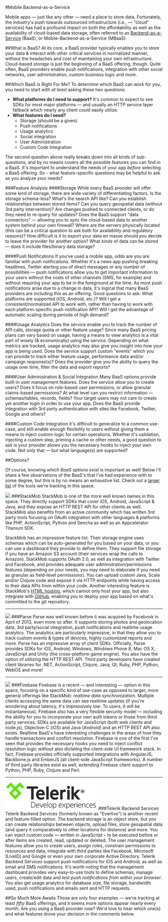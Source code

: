 #Mobile Backend-as-a-Service

Mobile apps — just like any other — need a place to store data. Fortunately, the industry's push towards outsourced infrastructure (i.e., — "cloud" services) has had a profound impact on both the affordability as well as the availability of cloud-based data storage, often referred to as [Backend-as-a-Service](http://en.wikipedia.org/wiki/Backend_as_a_service) (BaaS), or Mobile-Backend-as-a-Service (MBaaS).

##What is BaaS?
At its core, a BaaS provider typically enables you to store your data & interact with other critical services in normalized manner, without the headaches and cost of maintaining your own infrastructure. Cloud-based *storage* is just the beginning of a BaaS offering, though. Quite often, BaaS providers enable push notifications, integration with other social networks, user administration, custom business logic and more.

##Which BaaS is Right For Me?
To determine which BaaS can work for you, you need to start with *at least* asking these two questions:

* **What platforms do I need to support?** It's common to expect to see SDKs for most major platforms — and usually an HTTP service layer fallback which nearly any client could easily utilize.
* **What features do I need?**
	* Storage (should be a given)
	* Push notifications
	* Usage analytics
	* Social integration
	* User Administration
	* Custom Code Integration 
	
The second question above really breaks down into all kinds of sub-questions, and by no means covers all the possible features you can find in a BaaS. It's important to understand the needs of your app *before* selecting a BaaS offering. So - what feature-specific questions may be helpful to ask as you analyze your needs?

###Feature Analysis
####Storage
While every BaaS provider will offer some kind of storage, there are wide variety of differentiating factors. Is the storage schema-less? What's the search API like? Can you establish relationships between stored items? Can you query geospatial data (without 3rd party intervention)? Are changes pushed to connected clients, or do they need to re-query for updates? Does the BaaS support "data connectors" — allowing you to sync the cloud-based data to another system behind your own firewall? Where are the servers physically located (this can be a critical question to ask both for availability and regulatory reasons)? How difficult is it to export your data en masse should you decide to leave the provider for another option? What *kinds* of data can be stored — does it include files/binary data storage?

####Push Notifications
If you've used a mobile app, odds are you are familiar with push notifications. Whether it's a news app pushing breaking headlines, Twitter alerting you of direct messages or any number of possibilities — push notifications allow you to get important information to your users without the costs of other channels (SMS, for example) and without requiring your app to be in the foreground at the time. As most push notifications arise due to a change in data, it's logical that many BaaS providers are including this as an offering. Good questions to ask: What platforms are supported (iOS, Android, etc.)? Will I get a consistent/normalized API to work with, rather than having to work with each platform-specific push notification API? Will I get the advantage of automatic scaling during periods of high demand?

####Usage Analytics
Does the service enable you to track the number of API calls, storage quota or other feature usage? Since many BaaS pricing plans can vary based on usage, having a means to view analytics is a vital part of wisely (& economically) using the service. Depending on what metrics are tracked, usage analytics may also give you insight into *how* your app is being used. Does the service support custom "events" which you can provide to track either feature usage, performance data and/or campaign response(s)? Does the provider give you the ability to query the usage over time, filter the data and export reports?

####User Administration & Social Integration
Many BaaS options provide built-in user management features. Does the service allow you to create users? Does it focus on role-based user permissions, or allow granular claims-based permissions? At what level can you restrict information — schemas/tables, records, fields? Your target users may not care to create yet another login in order to use your app. Does the BaaS provide integration with 3rd party authentication with sites like Facebook, Twitter, Google and others? 

####Custom Code Integration
It's difficult to generalize to a common use-case, and still enable enough flexibility to users without giving them a means to inject custom logic for certain operations. Whether it's validation, injecting a custom step, priming a cache or other needs, a good question to ask is your provider allows you the necessary hooks to inject your own code. Not only that — but what language(s) are supported?

##Options?

Of course, knowing *which BaaS options exist* is important as well! Below I'll share a few observations of the BaaS's that I've had experience with to some degree, but this is by no means an exhaustive list. Check out a [larger list](http://www.developereconomics.com/sector/backend-as-a-service/) of the tools we're tracking in this space.

![](https://s3.amazonaws.com/toolatlas/logos/stackmob.png)
###StackMob
StackMob is one of the more well known names in this space. They directly support SDKs that cover iOS, Android, JavaScript & Java, and they expose an HTTP REST API for other clients as well. StackMob also benefits from an active community which has written 3rd party tools focusing on OAuth integration with other languages & platforms like PHP, ActionScript, Python and Sencha as well as an Appcelerator Titanium SDK.

StackMob has an impressive feature list. Their storage engine uses schemas which can be auto-generated for you based on your data, or you can use a dashboard they provide to define them. They support file storage if you have an Amazon S3 account (their services wrap the calls to Amazon). StackMob supports OAuth 2.0, as well as integration with Twitter and Facebook, and provides adequate user administration/permissions features (depending on your needs, you may need to elaborate if you need as granular as field-level permissions). You can upload custom Java, Scala and/or Clojure code and expose it via HTTP endpoints while having access to their data APIs from within your code. Another interesting feature is StackMob's [HTML hosting](https://developer.stackmob.com/module/html5), which cannot only host your app, but also integrate with [GitHub](http://github.com), enabling you to deploy your app based on what's committed to the git repository.
_____

![](https://s3.amazonaws.com/toolatlas/logos/parse.png)
###Parse
Parse was well known before it was acquired by Facebook in April of 2013, even more so after. It supports storing photos and geolocation data, 3rd party/social integration, push notifications and realtime usage analytics. The analytics are particularly impressive, in that they allow you to track custom events & types of devices, highly customized reports and more. Parse has an impressive array of client SDKs. Officially, Parse provides SDKs for iOS, Android, Windows, Windows Phone 8, Mac OS X, JavaScript and Unity (the cross-platform game engine). You also have the option of utilizing the HTTP REST API. Third party developers have created client libraries for .NET, ActionScript, Clojure, Java, Qt, Ruby, PHP, Python, WebOS and more!
_____

![](https://s3.amazonaws.com/toolatlas/logos/firebase.png)
###Firebase
Firebase is a recent — and interesting — option in this space, focusing on a specific kind of use-case as opposed to larger, more general offerings like StackMob: *realtime data synchronization*. Multiple clients accessing the same data can see realtime updates (if you're wondering about latency, it's impressively *low*. To users, it will be instantaneous). Firebase also has a very flexible security model — including the ability for you to incorporate your own auth tokens or those from third party services. SDKs are available for JavaScript (both web clients and node.js), Objective-C (iOS) and Java (Android) and an HTTP REST API also exists. Realtime BaaS's have interesting challenges in the areas of how they handle transactions and conflict resolution. Firebase is one of the first I've seen that provides the necessary hooks you need to inject conflict resolution logic *without* also dictating the client-side UI framework stack. In fact, Firebase provides officially supported integrations with AngularJS, Backbone.js and EmberJS (all client-side JavaScript frameworks). A number of third party libraries exist as well, extending Firebase client support to Python, PHP, Ruby, Clojure and Perl.
_____

![](telerik.png)
###Telerik Backend Services
Telerik Backend Services (formerly known as "Everlive") is another recent and feature-filled option. The backend storage is an object store, but you can create relationships between objects, upload files, store geospatial data (and query it comparatively to other locations for distance) and more. You can inject custom code — written in JavaScript – to be executed before or after items are created, read, updated or deleted. The user management features allow you to create users, assign roles, constrain permissions to resources and data, integrate with third parties like Facebook, Microsoft (LiveID) and Google or even your own corporate Active Directory. Telerik Backend Services support push notifications for iOS and Android, as well as email and SMS notifications. It's worth noting that the management dashboard provides very easy-to-use tools to define schemas, manage users, create/edit data and *test push notifications from within your browser*. You also get usage analytics for database size, file storage, bandwidth used, push notifications and emails sent and HTTP requests.

##So Much More Awaits
Those are only four examples — we're tracking at least *fifty* BaaS offerings, and it seems more options appear nearly every month. Are you using a BaaS provider now? We'd love to hear which one(s) and what features drove your decision in the comments below.